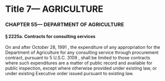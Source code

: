 
# Title 7— AGRICULTURE
### CHAPTER 55— DEPARTMENT OF AGRICULTURE
#### § 2225a. Contracts for consulting services

On and after October 28, 1991 , the expenditure of any appropriation for the Department of Agriculture for any consulting service through procurement contract, pursuant to 5 U.S.C. 3109 , shall be limited to those contracts where such expenditures are a matter of public record and available for public inspection, except where otherwise provided under existing law, or under existing Executive order issued pursuant to existing law.
